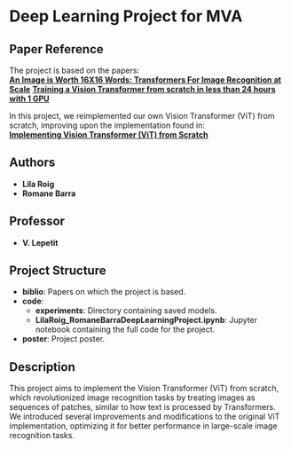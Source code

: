 # Deep Learning Project for MVA

## Paper Reference
The project is based on the papers:  
**[An Image is Worth 16X16 Words: Transformers For Image Recognition at Scale](https://arxiv.org/pdf/2010.11929)**
**[Training a Vision Transformer from scratch in less than 24 hours with 1 GPU](https://https://arxiv.org/pdf/2211.05187)** 

In this project, we reimplemented our own Vision Transformer (ViT) from scratch, improving upon the implementation found in:  
**[Implementing Vision Transformer (ViT) from Scratch](https://towardsdatascience.com/implementing-vision-transformer-vit-from-scratch-3e192c6155f0)**

## Authors
- **Lila Roig**
- **Romane Barra**

## Professor
- **V. Lepetit**

## Project Structure

- **biblio**: Papers on which the project is based.
- **code**:
    - **experiments**: Directory containing saved models.
    - **LilaRoig_RomaneBarraDeepLearningProject.ipynb**: Jupyter notebook containing the full code for the project.
- **poster**: Project poster.

## Description

This project aims to implement the Vision Transformer (ViT) from scratch, which revolutionized image recognition tasks by treating images as sequences of patches, similar to how text is processed by Transformers. We introduced several improvements and modifications to the original ViT implementation, optimizing it for better performance in large-scale image recognition tasks.
